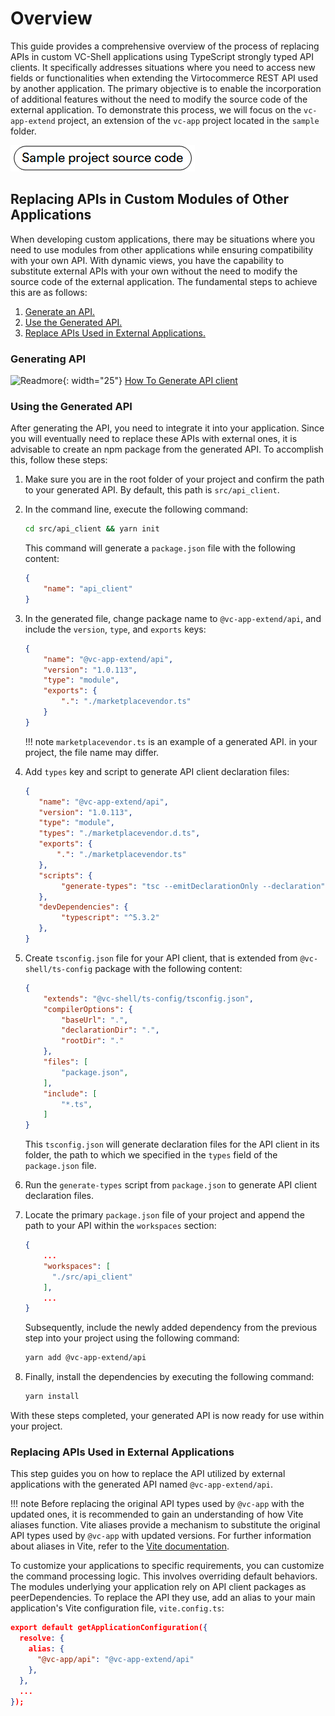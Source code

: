 # Overview

This guide provides a comprehensive overview of the process of replacing APIs in custom VC-Shell applications using TypeScript strongly typed API clients. It specifically addresses situations where you need to access new fields or functionalities when extending the Virtocommerce REST API used by another application. The primary objective is to enable the incorporation of additional features without the need to modify the source code of the external application. To demonstrate this process, we will focus on the `vc-app-extend` project, an extension of the `vc-app` project located in the `sample` folder.

[![View the source code of the sample project](../../media/source_code.png)](https://github.com/VirtoCommerce/vc-shell/tree/main/sample/vc-app-extend)

## Replacing APIs in Custom Modules of Other Applications

When developing custom applications, there may be situations where you need to use modules from other applications while ensuring compatibility with your own API. With dynamic views, you have the capability to substitute external APIs with your own without the need to modify the source code of the external application. The fundamental steps to achieve this are as follows:

1. [Generate an API.](Overriding-API.md#generating-an-api)
1. [Use the Generated API.](Overriding-API.md#using-the-generated-api)
3. [Replace APIs Used in External Applications.](Overriding-API.md#replacing-apis-used-in-external-applications)

### Generating API

![Readmore](../../../media/readmore.png){: width="25"} [How To Generate API client](../How-tos/generate-api-client.md)

### Using the Generated API

After generating the API, you need to integrate it into your application. Since you will eventually need to replace these APIs with external ones, it is advisable to create an npm package from the generated API. To accomplish this, follow these steps:

1. Make sure you are in the root folder of your project and confirm the path to your generated API. By default, this path is `src/api_client`. 
1. In the command line, execute the following command:

    ```bash
    cd src/api_client && yarn init
    ```

    This command will generate a `package.json` file with the following content:

    ```json title="vc-app-extend/src/api_client/package.json" linenums="1"
    {
        "name": "api_client"
    }
    ```

1. In the generated file, change package name to `@vc-app-extend/api`, and include the `version`, `type`, and `exports` keys:

    ```json title="vc-app-extend/src/api_client/package.json" linenums="1"
    {
        "name": "@vc-app-extend/api",
        "version": "1.0.113",
        "type": "module",
        "exports": {
            ".": "./marketplacevendor.ts"
        }
    }
    ```

    !!! note
        `marketplacevendor.ts` is an example of a generated API. in your project, the file name may differ.

1. Add `types` key and script to generate API client declaration files:

    ```json title="vc-app-extend/src/api_client/package.json" linenums="1"
    {
       "name": "@vc-app-extend/api",
       "version": "1.0.113",
       "type": "module",
       "types": "./marketplacevendor.d.ts",
       "exports": {
           ".": "./marketplacevendor.ts"
       },
       "scripts": {
            "generate-types": "tsc --emitDeclarationOnly --declaration"
       },
       "devDependencies": {
            "typescript": "^5.3.2"
       },
    }
    ```

1. Create `tsconfig.json` file for your API client, that is extended from `@vc-shell/ts-config` package with the following content:

    ```json title="vc-app-extend/src/api_client/tsconfig.json" linenums="1"
    {
        "extends": "@vc-shell/ts-config/tsconfig.json",
        "compilerOptions": {
            "baseUrl": ".",
            "declarationDir": ".",
            "rootDir": "."
        },
        "files": [
            "package.json",
        ],
        "include": [
            "*.ts",
        ]
    }
    ```

    This `tsconfig.json` will generate declaration files for the API client in its folder, the path to which we specified in the `types` field of the `package.json` file.

1. Run the `generate-types` script from `package.json` to generate API client declaration files.

1. Locate the primary `package.json` file of your project and append the path to your API within the `workspaces` section:

    ```json title="vc-app-extend/package.json" linenums="1"
    {
        ...
        "workspaces": [
          "./src/api_client"
        ],
        ...
    }
    ```

    Subsequently, include the newly added dependency from the previous step into your project using the following command:

    ```bash
    yarn add @vc-app-extend/api
    ```

1. Finally, install the dependencies by executing the following command:

    ```bash
    yarn install
    ```

With these steps completed, your generated API is now ready for use within your project.

### Replacing APIs Used in External Applications

This step guides you on how to replace the API utilized by external applications with the generated API named `@vc-app-extend/api`.

!!! note
    Before replacing the original API types used by `@vc-app` with the updated ones, it is recommended to gain an understanding of how Vite aliases function. Vite aliases provide a mechanism to substitute the original API types used by `@vc-app` with updated versions. For further information about aliases in Vite, refer to the [Vite documentation](https://vitejs.dev/config/shared-options.html#resolve-alias).

To customize your applications to specific requirements, you can customize the command processing logic. This involves overriding default behaviors. The modules underlying your application rely on API client packages as peerDependencies. To replace the API they use, add an alias to your main application's Vite configuration file, `vite.config.ts`:

```json title="vc-app-extend/vite.config.ts" linenums="1"
export default getApplicationConfiguration({
  resolve: {
    alias: {
      "@vc-app/api": "@vc-app-extend/api"
    },
  },
  ...
});
```
